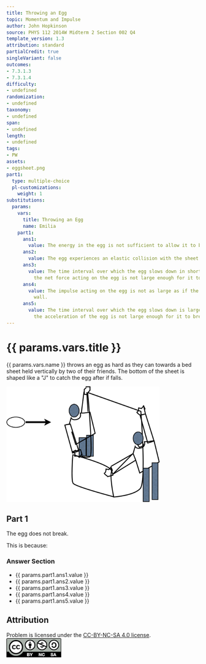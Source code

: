 ```yaml
---
title: Throwing an Egg
topic: Momentum and Impulse
author: John Hopkinson
source: PHYS 112 2014W Midterm 2 Section 002 Q4
template_version: 1.3
attribution: standard
partialCredit: true
singleVariant: false
outcomes:
- 7.3.1.3
- 7.3.1.4
difficulty:
- undefined
randomization:
- undefined
taxonomy:
- undefined
span:
- undefined
length:
- undefined
tags:
- PW
assets:
- eggsheet.png
part1:
  type: multiple-choice
  pl-customizations:
    weight: 1
substitutions:
  params:
    vars:
      title: Throwing an Egg
      name: Emilia
    part1:
      ans1:
        value: The energy in the egg is not sufficient to allow it to break.
      ans2:
        value: The egg experiences an elastic collision with the sheet.
      ans3:
        value: The time interval over which the egg slows down in short enough that
          the net force acting on the egg is not large enough for it to break.
      ans4:
        value: The impulse acting on the egg is not as large as if the egg hit a brick
          wall.
      ans5:
        value: The time interval over which the egg slows down is large enough that
          the acceleration of the egg is not large enough for it to break.
---
```

# {{ params.vars.title }}
{{ params.vars.name }} throws an egg as hard as they can towards a bed sheet held vertically by two of their friends.
The bottom of the sheet is shaped like a "J" to catch the egg after if falls.

<img src="eggsheet.png" alt="Figure of an egg thrown towards a bedsheet shaped like a 'J' held by two friends." width=400>

## Part 1

The egg does not break.

This is because:

### Answer Section

- {{ params.part1.ans1.value }}
- {{ params.part1.ans2.value }}
- {{ params.part1.ans3.value }}
- {{ params.part1.ans4.value }}
- {{ params.part1.ans5.value }}

## Attribution

Problem is licensed under the [CC-BY-NC-SA 4.0 license](https://creativecommons.org/licenses/by-nc-sa/4.0/).<br> ![The Creative Commons 4.0 license requiring attribution-BY, non-commercial-NC, and share-alike-SA license.](https://raw.githubusercontent.com/firasm/bits/master/by-nc-sa.png)
